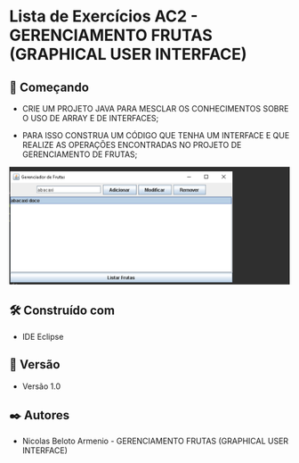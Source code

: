 # Lista de Exercícios AC2 - GERENCIAMENTO FRUTAS (GRAPHICAL USER INTERFACE)


## 🚀 Começando

* CRIE UM PROJETO JAVA PARA MESCLAR OS CONHECIMENTOS SOBRE O USO DE ARRAY E DE INTERFACES;

* PARA ISSO CONSTRUA UM CÓDIGO QUE TENHA UM INTERFACE E QUE REALIZE AS OPERAÇÕES ENCONTRADAS NO PROJETO DE GERENCIAMENTO DE FRUTAS;


![Print](assets/PrintTela.png)


## 🛠️ Construído com

* IDE Eclipse

## 📌 Versão

* Versão 1.0

## ✒️ Autores

* Nicolas Beloto Armenio - GERENCIAMENTO FRUTAS (GRAPHICAL USER INTERFACE)
